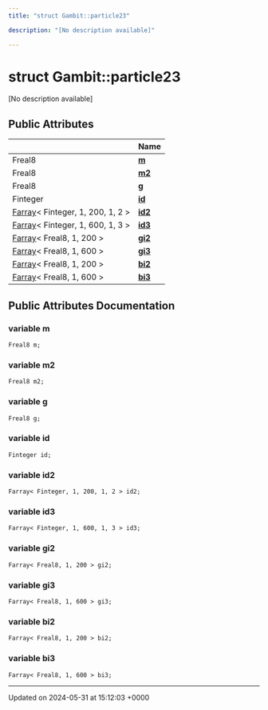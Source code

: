 ```yaml
---
title: "struct Gambit::particle23"

description: "[No description available]"

---
```


# struct Gambit::particle23



[No description available]

## Public Attributes

|                | Name           |
| -------------- | -------------- |
| Freal8 | **[m](/documentation/code/classes/structgambit_1_1particle23/#variable-m)**  |
| Freal8 | **[m2](/documentation/code/classes/structgambit_1_1particle23/#variable-m2)**  |
| Freal8 | **[g](/documentation/code/classes/structgambit_1_1particle23/#variable-g)**  |
| Finteger | **[id](/documentation/code/classes/structgambit_1_1particle23/#variable-id)**  |
| [Farray](/documentation/code/classes/classgambit_1_1farray/)< Finteger, 1, 200, 1, 2 > | **[id2](/documentation/code/classes/structgambit_1_1particle23/#variable-id2)**  |
| [Farray](/documentation/code/classes/classgambit_1_1farray/)< Finteger, 1, 600, 1, 3 > | **[id3](/documentation/code/classes/structgambit_1_1particle23/#variable-id3)**  |
| [Farray](/documentation/code/classes/classgambit_1_1farray/)< Freal8, 1, 200 > | **[gi2](/documentation/code/classes/structgambit_1_1particle23/#variable-gi2)**  |
| [Farray](/documentation/code/classes/classgambit_1_1farray/)< Freal8, 1, 600 > | **[gi3](/documentation/code/classes/structgambit_1_1particle23/#variable-gi3)**  |
| [Farray](/documentation/code/classes/classgambit_1_1farray/)< Freal8, 1, 200 > | **[bi2](/documentation/code/classes/structgambit_1_1particle23/#variable-bi2)**  |
| [Farray](/documentation/code/classes/classgambit_1_1farray/)< Freal8, 1, 600 > | **[bi3](/documentation/code/classes/structgambit_1_1particle23/#variable-bi3)**  |

## Public Attributes Documentation

### variable m

```
Freal8 m;
```


### variable m2

```
Freal8 m2;
```


### variable g

```
Freal8 g;
```


### variable id

```
Finteger id;
```


### variable id2

```
Farray< Finteger, 1, 200, 1, 2 > id2;
```


### variable id3

```
Farray< Finteger, 1, 600, 1, 3 > id3;
```


### variable gi2

```
Farray< Freal8, 1, 200 > gi2;
```


### variable gi3

```
Farray< Freal8, 1, 600 > gi3;
```


### variable bi2

```
Farray< Freal8, 1, 200 > bi2;
```


### variable bi3

```
Farray< Freal8, 1, 600 > bi3;
```


-------------------------------

Updated on 2024-05-31 at 15:12:03 +0000